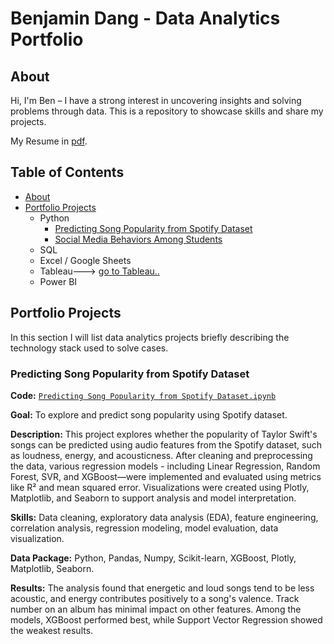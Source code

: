 # Benjamin Dang - Data Analytics Portfolio
## About
Hi, I'm Ben – I have a strong interest in uncovering insights and solving problems through data. This is a repository to showcase skills and share my projects.

My Resume in [pdf](https://drive.google.com/file/d/17PnKPalYmj1tICfdNd8Dltvei6TQpEN9/view?usp=drive_link).



## Table of Contents
- [About](https://github.com/tiannaparris/Data-Analysis-Portfolio/blob/main/README.md#about)
- [Portfolio Projects](https://github.com/tiannaparris/Data-Analysis-Portfolio/blob/main/README.md#portfolio-projects)
  - Python
    - [Predicting Song Popularity from Spotify Dataset](https://github.com/BenDang01/Project/blob/bd23344b7b4a21ef3c04851fa907b253b8063bce/Predicting%20Song%20Popularity%20from%20Spotify%20Dataset.ipynb)
    - [Social Media Behaviors Among Students]()  
  - SQL
  - Excel / Google Sheets
  - Tableau---> [go to Tableau..](https://public.tableau.com/app/profile/tianna.parris)
  - Power BI
  



## Portfolio Projects
In this section I will list data analytics projects briefly describing the technology stack used to solve cases.

### Predicting Song Popularity from Spotify Dataset
**Code:** [`Predicting Song Popularity from Spotify Dataset.ipynb`](https://github.com/BenDang01/Project/blob/bd23344b7b4a21ef3c04851fa907b253b8063bce/Predicting%20Song%20Popularity%20from%20Spotify%20Dataset.ipynb)

**Goal:** To explore and predict song popularity using  Spotify dataset.

**Description:** This project explores whether the popularity of Taylor Swift's songs can be predicted using audio features from the Spotify dataset, such as loudness, energy, and acousticness. After cleaning and preprocessing the data, various regression models - including Linear Regression, Random Forest, SVR, and XGBoost—were implemented and evaluated using metrics like R² and mean squared error. Visualizations were created using Plotly, Matplotlib, and Seaborn to support analysis and model interpretation.

**Skills:** Data cleaning, exploratory data analysis (EDA), feature engineering, correlation analysis, regression modeling, model evaluation, data visualization.

**Data Package:** Python, Pandas, Numpy, Scikit-learn, XGBoost, Plotly, Matplotlib, Seaborn.

**Results:** The analysis found that energetic and loud songs tend to be less acoustic, and energy contributes positively to a song's valence. Track number on an album has minimal impact on other features. Among the models, XGBoost performed best, while Support Vector Regression showed the weakest results.
